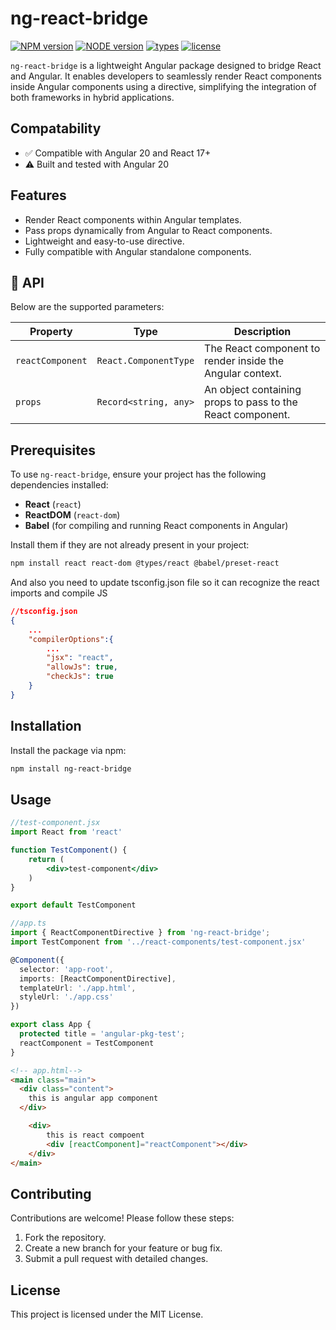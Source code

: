 # ng-react-bridge

[![NPM version](https://img.shields.io/badge/npm-v10.7.0-brightgreen)](https://www.npmjs.com/package/ng-react-bridge)
[![NODE version](https://img.shields.io/badge/node-v20.14.0-brightgreen)](https://www.npmjs.com/package/ng-react-bridge)
[![types](https://img.shields.io/badge/types-TypeScript-blue)](https://www.npmjs.com/package/ng-react-bridge)
[![license](https://img.shields.io/github/license/john310897/ng-react-bridge)]()

`ng-react-bridge` is a lightweight Angular package designed to bridge React and Angular. It enables developers to seamlessly render React components inside Angular components using a directive, simplifying the integration of both frameworks in hybrid applications.

## Compatability

- ✅ Compatible with Angular 20 and React 17+
- ⚠️ Built and tested with Angular 20

## Features

- Render React components within Angular templates.
- Pass props dynamically from Angular to React components.
- Lightweight and easy-to-use directive.
- Fully compatible with Angular standalone components.

## 🔧 API

Below are the supported parameters:

| Property   | Type                 | Description                                                             |
|------------|----------------------|-------------------------------------------------------------------------|
| `reactComponent` | `React.ComponentType` | The React component to render inside the Angular context.              |
| `props`     | `Record<string, any>` | An object containing props to pass to the React component.             |

## Prerequisites

To use `ng-react-bridge`, ensure your project has the following dependencies installed:

- **React** (`react`)
- **ReactDOM** (`react-dom`)
- **Babel** (for compiling and running React components in Angular)

Install them if they are not already present in your project:

```bash
npm install react react-dom @types/react @babel/preset-react
```

And also you need to update tsconfig.json file so it can recognize the react imports and compile JS

```json 
//tsconfig.json
{
    ...
    "compilerOptions":{
        ...
        "jsx": "react",
        "allowJs": true,
        "checkJs": true
    }
}
```

## Installation

Install the package via npm:

```bash
npm install ng-react-bridge
```

## Usage

```jsx
//test-component.jsx
import React from 'react'

function TestComponent() {
    return (
        <div>test-component</div>
    )
}

export default TestComponent
```

```ts
//app.ts
import { ReactComponentDirective } from 'ng-react-bridge';
import TestComponent from '../react-components/test-component.jsx'

@Component({
  selector: 'app-root',
  imports: [ReactComponentDirective],
  templateUrl: './app.html',
  styleUrl: './app.css'
})

export class App {
  protected title = 'angular-pkg-test';
  reactComponent = TestComponent
}
```

```html
<!-- app.html-->
<main class="main">
  <div class="content">
    this is angular app component
  </div>

    <div>
        this is react compoent
        <div [reactComponent]="reactComponent"></div>
    </div>
</main>
```

## Contributing

Contributions are welcome! Please follow these steps:

1. Fork the repository.
2. Create a new branch for your feature or bug fix.
3. Submit a pull request with detailed changes.

## License

This project is licensed under the MIT License.